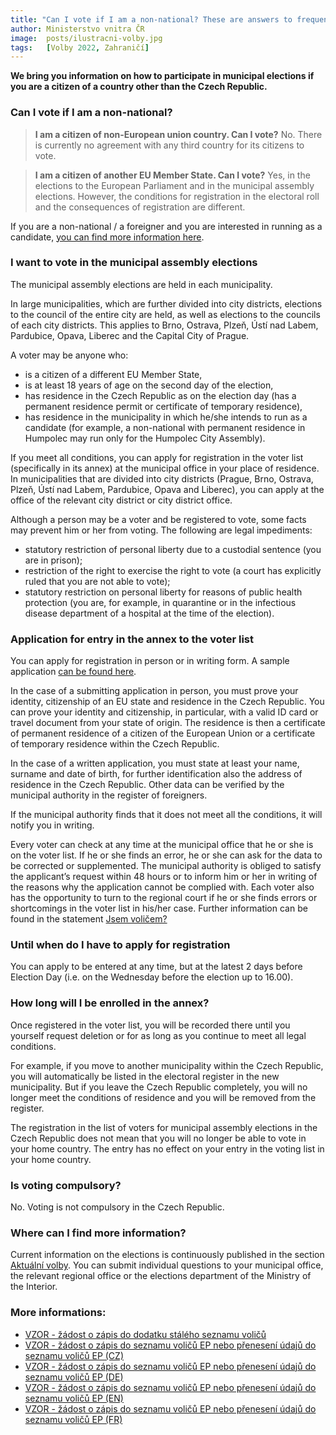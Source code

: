 ```yaml
---
title: "Can I vote if I am a non-national? These are answers to frequently asked questions"
author: Ministerstvo vnitra ČR
image: 	posts/ilustracni-volby.jpg
tags:   [Volby 2022, Zahraničí]
---
```


**We bring you information on how to participate in municipal elections if you are a citizen of a country other than the Czech Republic.**

### Can I vote if I am a non-national?
>**I am a citizen of non-European union country. Can I vote?**
No. There is currently no agreement with any third country for its citizens to vote.

>**I am a citizen of another EU Member State. Can I vote?**
Yes, in the elections to the European Parliament and in the municipal assembly elections. However, the conditions for registration in the electoral roll and the consequences of registration are different.

If you are a non-national / a foreigner and you are interested in running as a candidate, [you can find more information here](https://www.mvcr.cz/volby/clanek/jsem-cizinec-for-foreigners.aspx).

### I want to vote in the municipal assembly elections

The municipal assembly elections are held in each municipality.

In large municipalities, which are further divided into city districts, elections to the council of the entire city are held, as well as elections to the councils of each city districts. This applies to Brno, Ostrava, Plzeň, Ústí nad Labem, Pardubice, Opava, Liberec and the Capital City of Prague.

A voter may be anyone who:
- is a citizen of a different EU Member State,
- is at least 18 years of age on the second day of the election,
- has residence in the Czech Republic as on the election day (has a permanent residence permit or certificate of temporary residence),
- has residence in the municipality in which he/she intends to run as a candidate (for example, a non-national with permanent residence in Humpolec may run only for the Humpolec City Assembly).
 
If you meet all conditions, you can apply for registration in the voter list (specifically in its annex) at the municipal office in your place of residence. In municipalities that are divided into city districts (Prague, Brno, Ostrava, Plzeň, Ústí nad Labem, Pardubice, Opava and Liberec), you can apply at the office of the relevant city district or city district office.

Although a person may be a voter and be registered to vote, some facts may prevent him or her from voting. The following are legal impediments:
- statutory restriction of personal liberty due to a custodial sentence (you are in prison);
- restriction of the right to exercise the right to vote (a court has explicitly ruled that you are not able to vote);
- statutory restriction on personal liberty for reasons of public health protection (you are, for example, in quarantine or in the infectious disease department of a hospital at the time of the election).

### Application for entry in the annex to the voter list

You can apply for registration in person or in writing form. A sample application [can be found here](https://www.mvcr.cz/volby/soubor/vzor-zadost-o-zapis-do-dodatku-staleho-seznamu-volicu.aspx).

In the case of a submitting application in person, you must prove your identity, citizenship of an EU state and residence in the Czech Republic. You can prove your identity and citizenship, in particular, with a valid ID card or travel document from your state of origin. The residence is then a certificate of permanent residence of a citizen of the European Union or a certificate of temporary residence within the Czech Republic.

In the case of a written application, you must state at least your name, surname and date of birth, for further identification also the address of residence in the Czech Republic. Other data can be verified by the municipal authority in the register of foreigners.

If the municipal authority finds that it does not meet all the conditions, it will notify you in writing.

Every voter can check at any time at the municipal office that he or she is on the voter list. If he or she finds an error, he or she can ask for the data to be corrected or supplemented. The municipal authority is obliged to satisfy the applicant’s request within 48 hours or to inform him or her in writing of the reasons why the application cannot be complied with. Each voter also has the opportunity to turn to the regional court if he or she finds errors or shortcomings in the voter list in his/her case. Further information can be found in the statement [Jsem voličem?](https://www.mvcr.cz/volby/clanek/jsem-volicem.aspx)

### Until when do I have to apply for registration
You can apply to be entered at any time, but at the latest 2 days before Election Day (i.e. on the Wednesday before the election up to 16.00).

### How long will I be enrolled in the annex?
Once registered in the voter list, you will be recorded there until you yourself request deletion or for as long as you continue to meet all legal conditions.

For example, if you move to another municipality within the Czech Republic, you will automatically be listed in the electoral register in the new municipality. But if you leave the Czech Republic completely, you will no longer meet the conditions of residence and you will be removed from the register.

The registration in the list of voters for municipal assembly elections in the Czech Republic does not mean that you will no longer be able to vote in your home country. The entry has no effect on your entry in the voting list in your home country.

### Is voting compulsory?

No. Voting is not compulsory in the Czech Republic.

### Where can I find more information?

Current information on the elections is continuously published in the section [Aktuální volby](https://www.mvcr.cz/volby/vyhlasene-volby.aspx). You can submit individual questions to your municipal office, the relevant regional office or the elections department of the Ministry of the Interior.

### More informations:
- [VZOR - žádost o zápis do dodatku stálého seznamu voličů](https://www.mvcr.cz/volby/soubor/vzor-zadost-o-zapis-do-dodatku-staleho-seznamu-volicu.aspx)
- [VZOR - žádost o zápis do seznamu voličů EP nebo přenesení údajů do seznamu voličů EP (CZ)](https://www.mvcr.cz/volby/soubor/vzor-zadost-o-zapis-do-seznamu-volicu-ep-nebo-preneseni-udaju-do-seznamu-volicu-ep-cz.aspx)
- [VZOR - žádost o zápis do seznamu voličů EP nebo přenesení údajů do seznamu voličů EP (DE)](https://www.mvcr.cz/volby/soubor/vzor-zadost-o-zapis-do-seznamu-volicu-ep-nebo-preneseni-udaju-do-seznamu-volicu-ep-de.aspx)
- [VZOR - žádost o zápis do seznamu voličů EP nebo přenesení údajů do seznamu voličů EP (EN)](https://www.mvcr.cz/volby/soubor/vzor-zadost-o-zapis-do-seznamu-volicu-ep-nebo-preneseni-udaju-do-seznamu-volicu-ep-en.aspx)
- [VZOR - žádost o zápis do seznamu voličů EP nebo přenesení údajů do seznamu voličů EP (FR)](https://www.mvcr.cz/volby/soubor/vzor-zadost-o-zapis-do-seznamu-volicu-ep-nebo-preneseni-udaju-do-seznamu-volicu-ep-fr.aspx)

